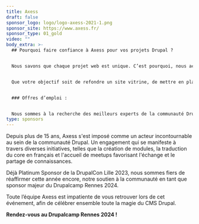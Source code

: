 ```yaml
---
title: Axess
draft: false
sponsor_logo: logo/logo-axess-2021-1.png
sponsor_site: https://www.axess.fr/
sponsor_type: 01_gold
video: ""
body_extra: >-
  ## Pourquoi faire confiance à Axess pour vos projets Drupal ?


  Nous savons que chaque projet web est unique. C’est pourquoi, nous accompagnons nos clients dans la mise en œuvre de solutions sur mesure adaptées à leurs besoins spécifiques. 


  Que votre objectif soit de refondre un site vitrine, de mettre en place une plateforme e-commerce, d'améliorer l'expérience utilisateur ou de résoudre des défis techniques complexes, Axess se positionne comme partenaire incontournable à chaque étape de votre projet Drupal.


  ### Offres d’emploi : 


  Nous sommes à la recherche des meilleurs experts de la communauté Drupal. Proposez-nous votre candidature spontanée directement sur notre [espace carrière](https://www.axess.fr/espace-carriere/offres-emplois/candidature-spontanee).
type: sponsors
---
```

Depuis plus de 15 ans, Axess s'est imposé comme un acteur incontournable au sein de la communauté Drupal. Un engagement qui se manifeste à travers diverses initiatives, telles que la création de modules, la traduction du core en français et l'accueil de meetups favorisant l'échange et le partage de connaissances.

Déjà Platinum Sponsor de la DrupalCon Lille 2023, nous sommes fiers de réaffirmer cette année encore, notre soutien à la communauté en tant que sponsor majeur du Drupalcamp Rennes 2024. 

Toute l’équipe Axess est impatiente de vous retrouver lors de cet événement, afin de célébrer ensemble toute la magie du CMS Drupal.

**Rendez-vous au Drupalcamp Rennes 2024 !**